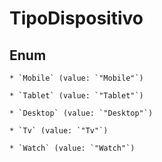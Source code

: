 
# TipoDispositivo

## Enum


    * `Mobile` (value: `"Mobile"`)

    * `Tablet` (value: `"Tablet"`)

    * `Desktop` (value: `"Desktop"`)

    * `Tv` (value: `"Tv"`)

    * `Watch` (value: `"Watch"`)



